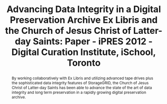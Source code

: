 ---
abstract: By working collaboratively with Ex Libris and utilizing advanced tape drives
  plus the sophisticated data integrity features of StorageGRID, the Church of Jesus
  Christ of Latter-day Saints has been able to advance the state of the art of data
  integrity and long term preservation in a rapidly growing digital preservation archive.
creators:
- Wright, Gary T.
- Sherwinter, Nir
date: null
document_url: https://services.phaidra.univie.ac.at/api/object/o:293833/download
grand_parent: iPRES
institutions: []
keywords:
- ischool
- toronto
- canada
- digital preservation
- data corruption
- tape archive
landing_page_url: https://phaidra.univie.ac.at/o:293833
language: eng
layout: publication
license: CC BY-NC-SA 3.0 AT
notes_url: null
parent: iPRES 2012
presentation_url: null
size: 1035454
source_name: iPRES
title: 'Advancing Data Integrity in a Digital Preservation Archive Ex Libris and the
  Church of Jesus Christ of Latter-day Saints: Paper - iPRES 2012 - Digital Curation
  Institute, iSchool, Toronto'
type: paper
year: 2012
---